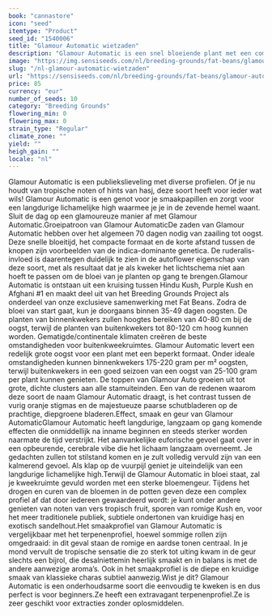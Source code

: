 ```yaml
---
book: "cannastore"
icon: "seed"
itemtype: "Product"
seed_id: "1540006"
title: "Glamour Automatic wietzaden"
description: "Glamour Automatic is een snel bloeiende plant met een compacte structuur. THC-gehalte van 19-23%. Romige en aardse profielen met subtiele tropische smaken."
image: "https://img.sensiseeds.com/nl/breeding-grounds/fat-beans/glamour-automatic-image.png"
slug: "/nl-glamour-automatic-wietzaden"
url: "https://sensiseeds.com/nl/breeding-grounds/fat-beans/glamour-automatic?a_aid=cannastore"
price: 85
currency: "eur"
number_of_seeds: 10
category: "Breeding Grounds"
flowering_min: 0
flowering_max: 0
strain_type: "Regular"
climate_zone: ""
yield: ""
heigh_gain: ""
locale: "nl"
---
```

Glamour Automatic is een publiekslieveling met diverse profielen. Of je nu houdt van tropische noten of hints van hasj, deze soort heeft voor ieder wat wils! Glamour Automatic is een genot voor je smaakpapillen en zorgt voor een langdurige lichamelijke high waarmee je je in de zevende hemel waant. Sluit de dag op een glamoureuze manier af met Glamour Automatic.Groeipatroon van Glamour AutomaticDe zaden van Glamour Automatic hebben over het algemeen 70 dagen nodig van zaailing tot oogst. Deze snelle bloeitijd, het compacte formaat en de korte afstand tussen de knopen zijn voorbeelden van de indica-dominante genetica. De ruderalis-invloed is daarentegen duidelijk te zien in de autoflower eigenschap van deze soort, met als resultaat dat je als kweker het lichtschema niet aan hoeft te passen om de bloei van je planten op gang te brengen.Glamour Automatic is ontstaan uit een kruising tussen Hindu Kush, Purple Kush en Afghani #1 en maakt deel uit van het Breeding Grounds Project als onderdeel van onze exclusieve samenwerking met Fat Beans. Zodra de bloei van start gaat, kun je doorgaans binnen 35-49 dagen oogsten. De planten van binnenkwekers zullen hoogtes bereiken van 40-80 cm bij de oogst, terwijl de planten van buitenkwekers tot 80-120 cm hoog kunnen worden. Gematigde/continentale klimaten creëren de beste omstandigheden voor buitenkweekruimtes. Glamour Automatic levert een redelijk grote oogst voor een plant met een beperkt formaat. Onder ideale omstandigheden kunnen binnenkwekers 175-220 gram per m² oogsten, terwijl buitenkwekers in een goed seizoen van een oogst van 25-100 gram per plant kunnen genieten. De toppen van Glamour Auto groeien uit tot grote, dichte clusters aan alle stamuiteinden. Een van de redenen waarom deze soort de naam Glamour Automatic draagt, is het contrast tussen de vurig oranje stigmas en de majestueuze paarse schutbladeren op de prachtige, diepgroene bladeren.Effect, smaak en geur van Glamour AutomaticGlamour Automatic heeft langdurige, langzaam op gang komende effecten die onmiddellijk na inname beginnen en steeds sterker worden naarmate de tijd verstrijkt. Het aanvankelijke euforische gevoel gaat over in een opbeurende, cerebrale vibe die het lichaam langzaam overneemt. Je gedachten zullen tot stilstand komen en je zult volledig vervuld zijn van een kalmerend gevoel. Als klap op de vuurpijl geniet je uiteindelijk van een langdurige lichamelijke high.Terwijl de Glamour Automatic in bloei staat, zal je kweekruimte gevuld worden met een sterke bloemengeur. Tijdens het drogen en curen van de bloemen in de potten geven deze een complex profiel af dat door iedereen gewaardeerd wordt: je kunt onder andere genieten van noten van vers tropisch fruit, sporen van romige Kush en, voor het meer traditionele publiek, subtiele ondertonen van kruidige hasj en exotisch sandelhout.Het smaakprofiel van Glamour Automatic is vergelijkbaar met het terpenenprofiel, hoewel sommige rollen zijn omgedraaid: in dit geval staan de romige en aardse tonen centraal. In je mond vervult de tropische sensatie die zo sterk tot uiting kwam in de geur slechts een bijrol, die desalniettemin heerlijk smaakt en in balans is met de andere aanwezige aroma’s. Ook in het smaakprofiel is de diepe en kruidige smaak van klassieke charas subtiel aanwezig.Wist je dit? Glamour Automatic is een onderhoudsarme soort die eenvoudig te kweken is en dus perfect is voor beginners.Ze heeft een extravagant terpenenprofiel.Ze is zeer geschikt voor extracties zonder oplosmiddelen.

